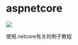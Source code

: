 # aspnetcore
[<img src="https://51abp.visualstudio.com/_apis/public/build/definitions/d985e2b0-acd1-4556-bcb9-148d80437520/1/badge">](https://51abp.visualstudio.com/_apis/public/build/definitions/d985e2b0-acd1-4556-bcb9-148d80437520/1/badge)

使用.netcore有关的例子教程
